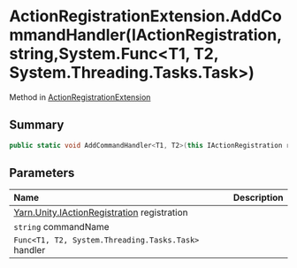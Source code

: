 # ActionRegistrationExtension.AddCommandHandler(IActionRegistration,string,System.Func<T1, T2, System.Threading.Tasks.Task>)

Method in [ActionRegistrationExtension](/docs/api/csharp/yarn.unity.actionregistrationextension.md)

## Summary



```csharp
public static void AddCommandHandler<T1, T2>(this IActionRegistration registration, string commandName, System.Func<T1, T2, System.Threading.Tasks.Task> handler);
```

## Parameters

|Name|Description|
|:---|:---|
|[Yarn.Unity.IActionRegistration](/docs/api/csharp/yarn.unity.iactionregistration.md) registration||
|`string` commandName||
|`Func<T1, T2, System.Threading.Tasks.Task>` handler||

